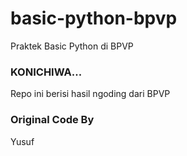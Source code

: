 # basic-python-bpvp
Praktek Basic Python di BPVP

### KONICHIWA...

Repo ini berisi hasil ngoding dari BPVP

### Original Code By
Yusuf
